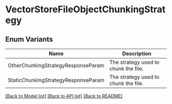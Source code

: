 # VectorStoreFileObjectChunkingStrategy

## Enum Variants

| Name | Description |
|---- | -----|
| OtherChunkingStrategyResponseParam | The strategy used to chunk the file. |
| StaticChunkingStrategyResponseParam | The strategy used to chunk the file. |

[[Back to Model list]](../README.md#documentation-for-models) [[Back to API list]](../README.md#documentation-for-api-endpoints) [[Back to README]](../README.md)



